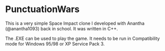 # PunctuationWars

This is a very simple Space Impact clone I developed with Anantha (@anantha1093) back in school. It was written in C++.

The .EXE can be used to play the game. It needs to be run in Compatibility mode for Windows 95/98 or XP Service Pack 3.
